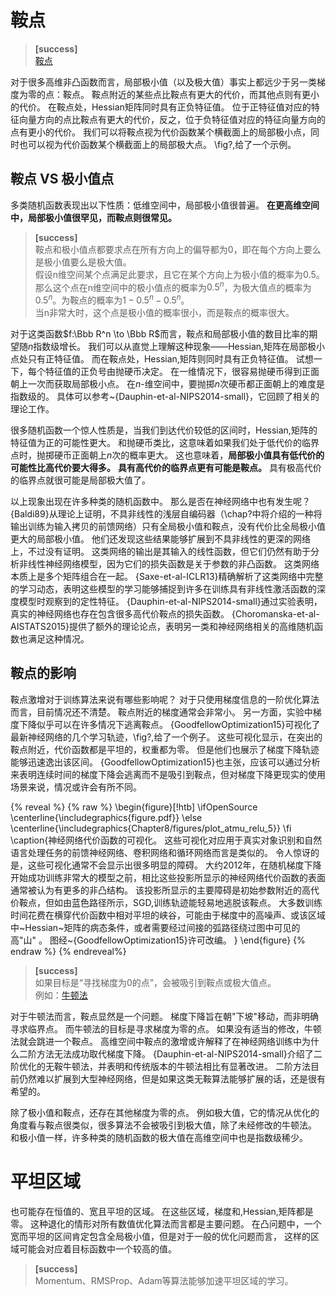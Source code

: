 # 鞍点
> **[success]**  
[鞍点](https://windmissing.github.io/mathematics_basic_for_ML/Mathematics/derivative.html)  

对于很多高维非凸函数而言，局部极小值（以及极大值）事实上都远少于另一类梯度为零的点：鞍点。
鞍点附近的某些点比鞍点有更大的代价，而其他点则有更小的代价。
在鞍点处，Hessian矩阵同时具有正负特征值。
位于正特征值对应的特征向量方向的点比鞍点有更大的代价，反之，位于负特征值对应的特征向量方向的点有更小的代价。
我们可以将鞍点视为代价函数某个横截面上的局部极小点，同时也可以视为代价函数某个横截面上的局部极大点。
\fig?\,给了一个示例。

## 鞍点 VS 极小值点  

多类随机函数表现出以下性质：低维空间中，局部极小值很普遍。
**在更高维空间中，局部极小值很罕见，而鞍点则很常见。**  

> **[success]**  
鞍点和极小值点都要求点在所有方向上的偏导都为0，即在每个方向上要么是极小值要么是极大值。  
假设n维空间某个点满足此要求，且它在某个方向上为极小值的概率为0.5。     
那么这个点在n维空间中的极小值点的概率为$0.5^n$，为极大值点的概率为$0.5^n$。为鞍点的概率为$1-0.5^n-0.5^n$。  
当n非常大时，这个点是极小值的概率很小，而是鞍点的概率很大。  

对于这类函数$f:\Bbb R^n \to \Bbb R$而言，鞍点和局部极小值的数目比率的期望随$n$指数级增长。
我们可以从直觉上理解这种现象——Hessian\,矩阵在局部极小点处只有正特征值。
而在鞍点处，Hessian\,矩阵则同时具有正负特征值。
试想一下，每个特征值的正负号由抛硬币决定。
在一维情况下，很容易抛硬币得到正面朝上一次而获取局部极小点。
在$n$-维空间中，要抛掷$n$次硬币都正面朝上的难度是指数级的。 
具体可以参考~{Dauphin-et-al-NIPS2014-small}，它回顾了相关的理论工作。

很多随机函数一个惊人性质是，当我们到达代价较低的区间时，Hessian\,矩阵的特征值为正的可能性更大。
和抛硬币类比，这意味着如果我们处于低代价的临界点时，抛掷硬币正面朝上$n$次的概率更大。
这也意味着，**局部极小值具有低代价的可能性比高代价要大得多。**
**具有高代价的临界点更有可能是鞍点。**
具有极高代价的临界点就很可能是局部极大值了。

以上现象出现在许多种类的随机函数中。
那么是否在神经网络中也有发生呢？
{Baldi89}从理论上证明，不具非线性的浅层自编码器（\chap?中将介绍的一种将输出训练为输入拷贝的前馈网络）只有全局极小值和鞍点，没有代价比全局极小值更大的局部极小值。
他们还发现这些结果能够扩展到不具非线性的更深的网络上，不过没有证明。
这类网络的输出是其输入的线性函数，但它们仍然有助于分析非线性神经网络模型，因为它们的损失函数是关于参数的非凸函数。
这类网络本质上是多个矩阵组合在一起。
{Saxe-et-al-ICLR13}精确解析了这类网络中完整的学习动态，表明这些模型的学习能够捕捉到许多在训练具有非线性激活函数的深度模型时观察到的定性特征。
{Dauphin-et-al-NIPS2014-small}通过实验表明，真实的神经网络也存在包含很多高代价鞍点的损失函数。
{Choromanska-et-al-AISTATS2015}提供了额外的理论论点，表明另一类和神经网络相关的高维随机函数也满足这种情况。

## 鞍点的影响
鞍点激增对于训练算法来说有哪些影响呢？
对于只使用梯度信息的一阶优化算法而言，目前情况还不清楚。
鞍点附近的梯度通常会非常小。
另一方面，实验中梯度下降似乎可以在许多情况下逃离鞍点。
{GoodfellowOptimization15}可视化了最新神经网络的几个学习轨迹，\fig?\,给了一个例子。
这些可视化显示，在突出的鞍点附近，代价函数都是平坦的，权重都为零。
但是他们也展示了梯度下降轨迹能够迅速逸出该区间。
{GoodfellowOptimization15}也主张，应该可以通过分析来表明连续时间的梯度下降会逃离而不是吸引到鞍点，但对梯度下降更现实的使用场景来说，情况或许会有所不同。

{% reveal %}
{% raw %}
\begin{figure}[!htb]
\ifOpenSource
\centerline{\includegraphics{figure.pdf}}
\else
\centerline{\includegraphics{Chapter8/figures/plot_atmu_relu_5}}
\fi
\caption{神经网络代价函数的可视化。
这些可视化对应用于真实对象识别和自然语言处理任务的前馈神经网络、卷积网络和循环网络而言是类似的。
令人惊讶的是，这些可视化通常不会显示出很多明显的障碍。
大约2012年，在随机梯度下降开始成功训练非常大的模型之前，相比这些投影所显示的神经网络代价函数的表面通常被认为有更多的非凸结构。
该投影所显示的主要障碍是初始参数附近的高代价鞍点，但如由蓝色路径所示，SGD\,训练轨迹能轻易地逃脱该鞍点。
大多数训练时间花费在横穿代价函数中相对平坦的峡谷，可能由于梯度中的高噪声、或该区域中~Hessian~矩阵的病态条件，或者需要经过间接的弧路径绕过图中可见的高"山" 。
图经~{GoodfellowOptimization15}许可改编。
}
\end{figure}
{% endraw %}
{% endreveal%}

> **[success]**  
如果目标是“寻找梯度为0的点”，会被吸引到鞍点或极大值点。  
例如：[牛顿法](https://windmissing.github.io/mathematics_basic_for_ML/NumericalComputation/Newton.html)  

对于牛顿法而言，鞍点显然是一个问题。
梯度下降旨在朝"下坡"移动，而非明确寻求临界点。
而牛顿法的目标是寻求梯度为零的点。
如果没有适当的修改，牛顿法就会跳进一个鞍点。
高维空间中鞍点的激增或许解释了在神经网络训练中为什么二阶方法无法成功取代梯度下降。
{Dauphin-et-al-NIPS2014-small}介绍了二阶优化的无鞍牛顿法，并表明和传统版本的牛顿法相比有显著改进。
二阶方法目前仍然难以扩展到大型神经网络，但是如果这类无鞍算法能够扩展的话，还是很有希望的。

除了极小值和鞍点，还存在其他梯度为零的点。
例如极大值，它的情况从优化的角度看与鞍点很类似，很多算法不会被吸引到极大值，除了未经修改的牛顿法。
和极小值一样，许多种类的随机函数的极大值在高维空间中也是指数级稀少。

# 平坦区域

也可能存在恒值的、宽且平坦的区域。
在这些区域，梯度和\,Hessian\,矩阵都是零。
这种退化的情形对所有数值优化算法而言都是主要问题。
在凸问题中，一个宽而平坦的区间肯定包含全局极小值，但是对于一般的优化问题而言，
这样的区域可能会对应着目标函数中一个较高的值。
> **[success]**  
Momentum、RMSProp、Adam等算法能够加速平坦区域的学习。  

